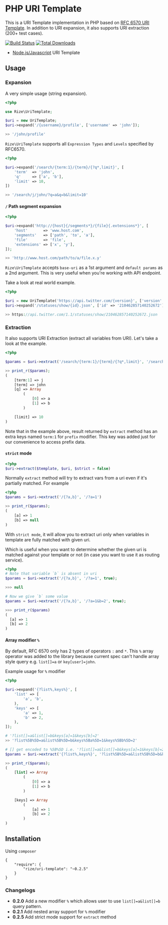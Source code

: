 # PHP URI Template

This is a URI Template implementation in PHP based on [RFC 6570 URI Template](http://tools.ietf.org/html/rfc6570). In addition to URI expansion, it also supports URI extraction (200+ test cases).

[![Build Status](https://travis-ci.org/rize/UriTemplate.svg?branch=master)](https://travis-ci.org/rize/UriTemplate) [![Total Downloads](https://poser.pugx.org/rize/uri-template/downloads.png)](https://packagist.org/packages/rize/uri-template)

* [Node.js/Javascript](https://github.com/rezigned/uri-template.js) URI Template

## Usage

### Expansion

A very simple usage (string expansion).

```php
<?php

use Rize\UriTemplate;

$uri = new UriTemplate;
$uri->expand('/{username}/profile', ['username' => 'john']);

>> '/john/profile'
```

`Rize\UriTemplate` supports all `Expression Types` and `Levels` specified by RFC6570.

```php
<?php

$uri->expand('/search/{term:1}/{term}/{?q*,limit}', [
    'term'  => 'john',
    'q'     => ['a', 'b'],
    'limit' => 10,
])

>> '/search/j/john/?q=a&q=b&limit=10'
```

#### `/` Path segment expansion

```php
<?php

$uri->expand('http://{host}{/segments*}/{file}{.extensions*}', [
    'host'       => 'www.host.com',
    'segments'   => ['path', 'to', 'a'],
    'file'       => 'file',
    'extensions' => ['x', 'y'],
]);

>> 'http://www.host.com/path/to/a/file.x.y'
```

`Rize\UriTemplate` accepts `base-uri` as a 1st argument and `default params` as a 2nd argument. This is very useful when you're working with API endpoint.

Take a look at real world example.

```php
<?php

$uri = new UriTemplate('https://api.twitter.com/{version}', ['version' => 1.1]);
$uri->expand('/statuses/show/{id}.json', ['id' => '210462857140252672']);

>> https://api.twitter.com/1.1/statuses/show/210462857140252672.json
```

### Extraction

It also supports URI Extraction (extract all variables from URI). Let's take a look at the example.

```php
<?php

$params = $uri->extract('/search/{term:1}/{term}/{?q*,limit}', '/search/j/john/?q=a&q=b&limit=10');

>> print_r($params);
(
    [term:1] => j
    [term] => john
    [q] => Array
        (
            [0] => a
            [1] => b
        )

    [limit] => 10
)
```

Note that in the example above, result returned by `extract` method has an extra keys named `term:1` for `prefix` modifier. This key was added just for our convenience to access prefix data.

#### `strict` mode

```php
<?php
$uri->extract($template, $uri, $strict = false)
```

Normally `extract` method will try to extract vars from a uri even if it's partially matched. For example

```php
<?php
$params = $uri->extract('/{?a,b}', '/?a=1')

>> print_r($params);
(
    [a] => 1
    [b] => null
)
```

With `strict mode`, it will allow you to extract uri only when variables in template are fully matched with given uri.

Which is useful when you want to determine whether the given uri is matched against your template or not (in case you want to use it as routing service).

```php
<?php
# Note that variable `b` is absent in uri
$params = $uri->extract('/{?a,b}', '/?a=1', true);

>>> null

# Now we give `b` some value
$params = $uri->extract('/{?a,b}', '/?a=1&b=2', true);

>>> print_r($params)
(
  [a] => 1
  [b] => 2
)
```

#### Array modifier `%`

By default, RFC 6570 only has 2 types of operators `:` and `*`. This `%` array operator was added to the library because current spec can't handle array style query e.g. `list[]=a` or `key[user]=john`.

Example usage for `%` modifier

```php
<?php

$uri->expand('{?list%,keys%}', [
    'list' => [
        'a', 'b',
    ),
    'keys' => [
        'a' => 1,
        'b' => 2,
    ),
]);

# '?list[]=a&list[]=b&keys[a]=1&keys[b]=2'
>> '?list%5B%5D=a&list%5B%5D=b&keys%5Ba%5D=1&keys%5Bb%5D=2'

# [] get encoded to %5B%5D i.e. '?list[]=a&list[]=b&keys[a]=1&keys[b]=2'
$params = $uri->extract('{?list%,keys%}', '?list%5B%5D=a&list%5B%5D=b&keys%5Ba%5D=1&keys%5Bb%5D=2', )

>> print_r($params);
(
    [list] => Array
        (
            [0] => a
            [1] => b
        )

    [keys] => Array
        (
            [a] => 1
            [b] => 2
        )
)
```

## Installation

Using `composer`

```
{
    "require": {
        "rize/uri-template": "~0.2.5"
    }
}
```

### Changelogs

* **0.2.0** Add a new modifier `%` which allows user to use `list[]=a&list[]=b` query pattern.
* **0.2.1** Add nested array support for `%` modifier
* **0.2.5** Add strict mode support for `extract` method

